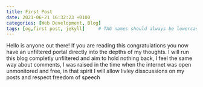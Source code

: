 ```yaml
---
title: First Post
date: 2021-06-21 16:32:23 +0100
categories: [Web Development, Blog]
tags: [og,first post, jekyll]     # TAG names should always be lowercase
---
```


Hello is anyone out there! If you are reading this congratulations you now have an unfiltered portal directly
into the depths of my thoughts. I will run this blog completly unfiltered and aim to hold nothing back, I feel the same way about comments, I
was raised in the time when the internet was open unmonitored and free, in that spirit I will allow livley disscussions on my posts and respect freedom of speech  
